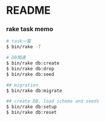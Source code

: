 # README

### rake task memo

```bash
# task一覧
$ bin/rake -T

# DB関連
$ bin/rake db:create
$ bin/rake db:drop
$ bin/rake db:seed

## migration
$ bin/rake db:migrate

## create DB, load schema and seeds 
$ bin/rake db:setup  
$ bin/rake db:reset
```
